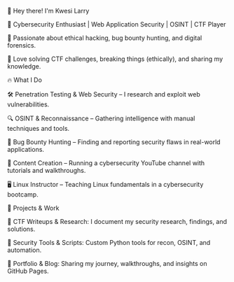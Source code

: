 👋 Hey there! I'm Kwesi Larry

🔹 Cybersecurity Enthusiast | Web Application Security | OSINT | CTF Player

🔹 Passionate about ethical hacking, bug bounty hunting, and digital forensics.

🔹 Love solving CTF challenges, breaking things (ethically), and sharing my knowledge.



🔥 What I Do

🛠 Penetration Testing & Web Security – I research and exploit web vulnerabilities.

🔍 OSINT & Reconnaissance – Gathering intelligence with manual techniques and tools.

🎯 Bug Bounty Hunting – Finding and reporting security flaws in real-world applications.

🎥 Content Creation – Running a cybersecurity YouTube channel with tutorials and walkthroughs.

🖥 Linux Instructor – Teaching Linux fundamentals in a cybersecurity bootcamp.

🚀 Projects & Work

🔹 CTF Writeups & Research: I document my security research, findings, and solutions.

🔹 Security Tools & Scripts: Custom Python tools for recon, OSINT, and automation.

🔹 Portfolio & Blog: Sharing my journey, walkthroughs, and insights on GitHub Pages.


